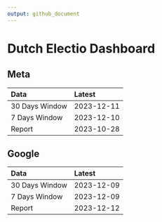```yaml
---
output: github_document
---
```


# Dutch Electio Dashboard



## Meta


|Data           |Latest     |
|:--------------|:----------|
|30 Days Window |2023-12-11 |
|7 Days Window  |2023-12-10 |
|Report         |2023-10-28 |

## Google


|Data           |Latest     |
|:--------------|:----------|
|30 Days Window |2023-12-09 |
|7 Days Window  |2023-12-09 |
|Report         |2023-12-12 |

